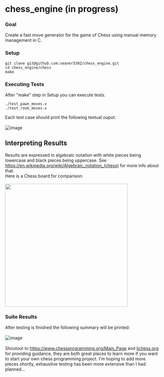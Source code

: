 # chess_engine (in progress)
### Goal
Create a fast move generator for the game of Chess using manual memory management in C.
### Setup
```
git clone git@github.com:seaner5302/chess_engine.git
cd chess_engine/chess
make
```
### Executing Tests
After "make" step in Setup you can execute tests.
```
./test_pawn_moves.x
./test_rook_moves.x
```
Each test case should print the following textual ouput:\
\
![image](https://github.com/user-attachments/assets/e7a3a60b-1cad-495c-a724-b826023b0591)
## Interpreting Results
Results are expressed in algebraic notation with white pieces being lowercase and black pieces being uppercase. See https://en.wikipedia.org/wiki/Algebraic_notation_(chess) for more info about that.\
Here is a Chess board for comparison:\
\
<img src="https://github.com/user-attachments/assets/40a0163b-7b64-41a8-8230-ed380f165a0c" width="400" height="400">
### Suite Results
After testing is finished the following summary will be printed:\
\
![image](https://github.com/user-attachments/assets/bc46562e-7c27-4568-96b2-d0bc68612626)\
\
Shoutout to https://www.chessprogramming.org/Main_Page and [lichess.org](https://lichess.org/) for providing guidance, they are both great places to learn more if you want to start your own chess programming project. I'm hoping to add more pieces shortly, exhaustive testing has been more extensive than I had planned...
